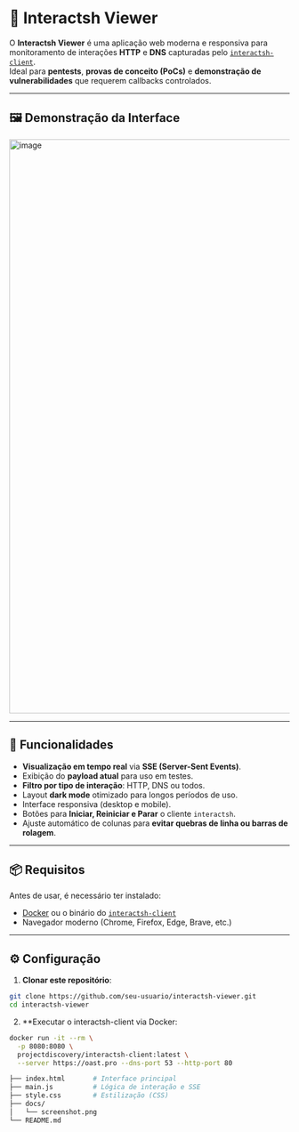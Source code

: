 # 📡 Interactsh Viewer

O **Interactsh Viewer** é uma aplicação web moderna e responsiva para monitoramento de interações **HTTP** e **DNS** capturadas pelo [`interactsh-client`](https://github.com/projectdiscovery/interactsh).  
Ideal para **pentests**, **provas de conceito (PoCs)** e **demonstração de vulnerabilidades** que requerem callbacks controlados.

---

## 🖼️ Demonstração da Interface

<img width="1917" height="1032" alt="image" src="https://github.com/user-attachments/assets/ea542a9f-84ae-4926-88bc-510f5ffce268" />

---

## 🚀 Funcionalidades

- **Visualização em tempo real** via **SSE (Server-Sent Events)**.
- Exibição do **payload atual** para uso em testes.
- **Filtro por tipo de interação**: HTTP, DNS ou todos.
- Layout **dark mode** otimizado para longos períodos de uso.
- Interface responsiva (desktop e mobile).
- Botões para **Iniciar, Reiniciar e Parar** o cliente `interactsh`.
- Ajuste automático de colunas para **evitar quebras de linha ou barras de rolagem**.

---

## 📦 Requisitos

Antes de usar, é necessário ter instalado:

- [Docker](https://docs.docker.com/get-docker/) ou o binário do [`interactsh-client`](https://github.com/projectdiscovery/interactsh/releases)
- Navegador moderno (Chrome, Firefox, Edge, Brave, etc.)

---

## ⚙️ Configuração

1. **Clonar este repositório**:

```bash
git clone https://github.com/seu-usuario/interactsh-viewer.git
cd interactsh-viewer
```
2. **Executar o interactsh-client via Docker:
```bash
docker run -it --rm \
  -p 8080:8080 \
  projectdiscovery/interactsh-client:latest \
  --server https://oast.pro --dns-port 53 --http-port 80
```
```bash
├── index.html       # Interface principal
├── main.js          # Lógica de interação e SSE
├── style.css        # Estilização (CSS)
├── docs/
│   └── screenshot.png
└── README.md
```
